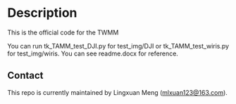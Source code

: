# Description
This is the official code for the TWMM

You can run tk_TAMM_test_DJI.py for test_img/DJI or  tk_TAMM_test_wiris.py for test_img/wiris. You can see readme.docx for reference.
  
## Contact

This repo is currently maintained by Lingxuan Meng (mlxuan123@163.com).
